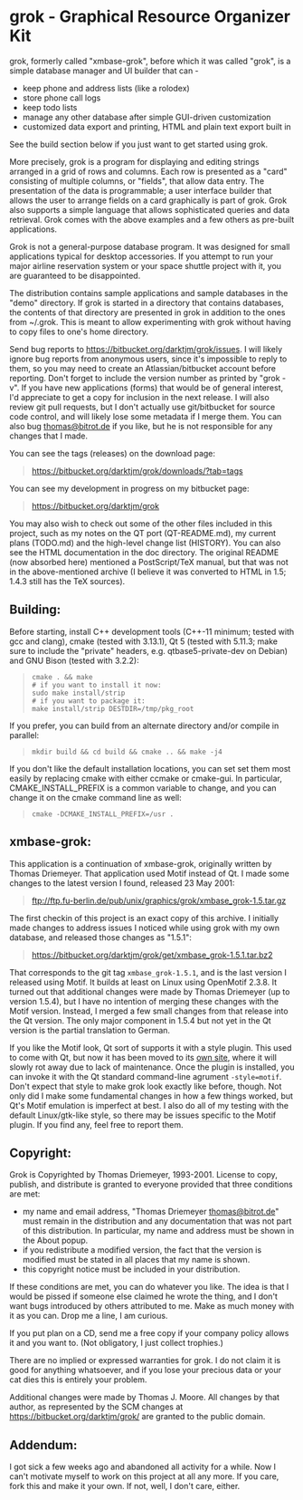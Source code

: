 grok - Graphical Resource Organizer Kit
=======================================

grok, formerly called "xmbase-grok", before which it was called
"grok", is a simple database manager and UI builder that can -

  *  keep phone and address lists (like a rolodex)
  *  store phone call logs
  *  keep todo lists
  *  manage any other database after simple GUI-driven customization
  *  customized data export and printing, HTML and plain text export built in

See the build section below if you just want to get started using grok.

More precisely, grok is a program for displaying and editing strings
arranged in a grid of rows and columns.  Each row is presented as a "card"
consisting of multiple columns, or "fields", that allow data entry. The
presentation of the data is programmable; a user interface builder that
allows the user to arrange fields on a card graphically is part of grok.
Grok also supports a simple language that allows sophisticated queries
and data retrieval. Grok comes with the above examples and a few others
as pre-built applications.

Grok is not a general-purpose database program. It was designed for small
applications typical for desktop accessories. If you attempt to run your
major airline reservation system or your space shuttle project with it,
you are guaranteed to be disappointed.

The distribution contains sample applications and sample databases in the
"demo" directory. If grok is started in a directory that contains
databases, the contents of that directory are presented in grok
in addition to the ones from ~/.grok. This is meant to allow experimenting
with grok without having to copy files to one's home directory.

Send bug reports to <https://bitbucket.org/darktjm/grok/issues>.  I will
likely ignore bug reports from anonymous users, since it's impossible
to reply to them, so you may need to create an Atlassian/bitbucket
account before reporting.  Don't forget to include the version number
as printed by "grok -v".  If you have new applications (forms) that
would be of general interest, I'd appreciate to get a copy for
inclusion in the next release.  I will also review git pull requests,
but I don't actually use git/bitbucket for source code control, and
will likely lose some metadata if I merge them.  You can also bug
thomas@bitrot.de if you like, but he is not responsible for any
changes that I made.

You can see the tags (releases) on the download page:

> <https://bitbucket.org/darktjm/grok/downloads/?tab=tags>

You can see my development in progress on my bitbucket page:

> <https://bitbucket.org/darktjm/grok>

You may also wish to check out some of the other files included in
this project, such as my notes on the QT port (QT-README.md), my
current plans (TODO.md) and the high-level change list (HISTORY).
You can also see the HTML documentation in the doc directory.  The
original README (now absorbed here) mentioned a PostScript/TeX
manual, but that was not in the above-mentioned archive (I believe it
was converted to HTML in 1.5; 1.4.3 still has the TeX sources).

Building:
--------

Before starting, install C++ development tools (C++-11 minimum; tested
with gcc and clang), cmake (tested with 3.13.1), Qt 5 (tested with
5.11.3; make sure to include the "private" headers, e.g.
qtbase5-private-dev on Debian) and GNU Bison (tested with 3.2.2):

>     cmake . && make
>     # if you want to install it now:
>     sudo make install/strip
>     # if you want to package it:
>     make install/strip DESTDIR=/tmp/pkg_root

If you prefer, you can build from an alternate directory and/or
compile in parallel:

>     mkdir build && cd build && cmake .. && make -j4

If you don't like the default installation locations, you can set set
them most easily by replacing cmake with either ccmake or cmake-gui.
In particular, CMAKE_INSTALL_PREFIX is a common variable to change,
and you can change it on the cmake command line as well:

>     cmake -DCMAKE_INSTALL_PREFIX=/usr .

xmbase-grok:
-----------

This application is a continuation of xmbase-grok, originally written
by Thomas Driemeyer.  That application used Motif instead of Qt.  I
made some changes to the latest version I found, released 23 May 2001:

>   <ftp://ftp.fu-berlin.de/pub/unix/graphics/grok/xmbase_grok-1.5.tar.gz>

The first checkin of this project is an exact copy of this archive.  I
initially made changes to address issues I noticed while using grok
with my own database, and released those changes as "1.5.1":

> <https://bitbucket.org/darktjm/grok/get/xmbase_grok-1.5.1.tar.bz2>

That corresponds to the git tag `xmbase_grok-1.5.1`, and is the last
version I released using Motif.  It builds at least on Linux using
OpenMotif 2.3.8.  It turned out that additional changes were made by
Thomas Driemeyer (up to version 1.5.4), but I have no intention of
merging these changes with the Motif version.  Instead, I merged a few
small changes from that release into the Qt version.  The only major
component in 1.5.4 but not yet in the Qt version is the partial
translation to German.

If you like the Motif look, Qt sort of supports it with a style
plugin.  This used to come with Qt, but now it has been moved to its
[own site](https://github.com/qt/qtstyleplugins.git), where it will
slowly rot away due to lack of maintenance.  Once the plugin is
installed, you can invoke it with the Qt standard command-line
agrument `-style=motif`.  Don't expect that style to make grok look
exactly like before, though.  Not only did I make some fundamental
changes in how a few things worked, but Qt's Motif emulation is
imperfect at best.  I also do all of my testing with the default
Linux/gtk-like style, so there may be issues specific to the Motif
plugin.  If you find any, feel free to report them.

Copyright:
---------

Grok is Copyrighted by Thomas Driemeyer, 1993-2001. License
to copy, publish, and distribute is granted to everyone provided that
three conditions are met:

- my name and email address, "Thomas Driemeyer <thomas@bitrot.de>"
  must remain in the distribution and any documentation that was not
  part of this distribution. In particular, my name and address must
  be shown in the About popup.
- if you redistribute a modified version, the fact that the version
  is modified must be stated in all places that my name is shown.
- this copyright notice must be included in your distribution.

If these conditions are met, you can do whatever you like. The idea is
that I would be pissed if someone else claimed he wrote the thing, and
I don't want bugs introduced by others attributed to me. Make as much
money with it as you can. Drop me a line, I am curious.

If you put plan on a CD, send me a free copy if your company policy
allows it and you want to. (Not obligatory, I just collect trophies.)

There are no implied or expressed warranties for grok. I do not claim it
is good for anything whatsoever, and if you lose your precious data or
your cat dies this is entirely your problem.

Additional changes were made by Thomas J. Moore.  All changes by that
author, as represented by the SCM changes at
<https://bitbucket.org/darktjm/grok/> are granted to the public
domain.

Addendum:
--------

I got sick a few weeks ago and abandoned all activity for a while.
Now I can't motivate myself to work on this project at all any more.
If you care, fork this and make it your own.  If not, well, I don't
care, either.
